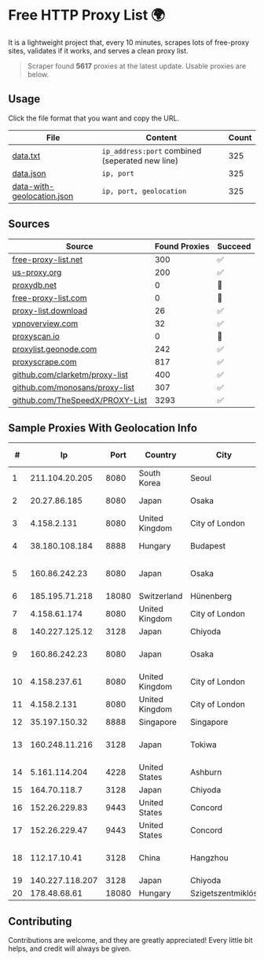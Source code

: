 
# Free HTTP Proxy List 🌍

It is a lightweight project that, every 10 minutes, scrapes lots of free-proxy sites, validates if it works, and serves a clean proxy list.


> Scraper found **5617** proxies at the latest update. Usable proxies are below.

## Usage

Click the file format that you want and copy the URL.


|File|Content|Count|
|----|-------|-----|
|[data.txt](https://raw.githubusercontent.com/themiralay/Proxy-List-World/master/data.txt)|`ip_address:port` combined (seperated new line)|325|
|[data.json](https://raw.githubusercontent.com/themiralay/Proxy-List-World/master/data.json)|`ip, port`|325|
|[data-with-geolocation.json](https://raw.githubusercontent.com/themiralay/Proxy-List-World/master/data-with-geolocation.json)|`ip, port, geolocation`|325|

## Sources

|Source|Found Proxies|Succeed|
|------|-------------|-------|
|[free-proxy-list.net](https://free-proxy-list.net)|300|✅|
|[us-proxy.org](https://www.us-proxy.org)|200|✅|
|[proxydb.net](http://proxydb.net)|0|🚫|
|[free-proxy-list.com](https://free-proxy-list.com/?page=&port=&type%5B%5D=http&type%5B%5D=https&up_time=0&search=Search)|0|🚫|
|[proxy-list.download](https://www.proxy-list.download/HTTP)|26|✅|
|[vpnoverview.com](https://vpnoverview.com/privacy/anonymous-browsing/free-proxy-servers)|32|✅|
|[proxyscan.io](https://www.proxyscan.io)|0|🚫|
|[proxylist.geonode.com](https://proxylist.geonode.com/api/proxy-list?limit=300&page=1&sort_by=lastChecked&sort_type=desc&protocols=http,https)|242|✅|
|[proxyscrape.com](https://api.proxyscrape.com/v2/?request=displayproxies&protocol=http&timeout=10000&country=all&ssl=all&anonymity=all)|817|✅|
|[github.com/clarketm/proxy-list](https://raw.githubusercontent.com/clarketm/proxy-list/master/proxy-list-raw.txt)|400|✅|
|[github.com/monosans/proxy-list](https://raw.githubusercontent.com/monosans/proxy-list/main/proxies/http.txt)|307|✅|
|[github.com/TheSpeedX/PROXY-List](https://raw.githubusercontent.com/TheSpeedX/PROXY-List/master/http.txt)|3293|✅|


## Sample Proxies With Geolocation Info

|#|Ip|Port|Country|City|Internet Service Provider|
|-|--|----|-------|----|-------------------------|
|1|211.104.20.205|8080|South Korea|Seoul|Korea Telecom|
|2|20.27.86.185|8080|Japan|Osaka|Microsoft Corporation|
|3|4.158.2.131|8080|United Kingdom|City of London|Microsoft Corporation|
|4|38.180.108.184|8888|Hungary|Budapest|M247 Europe SRL|
|5|160.86.242.23|8080|Japan|Osaka|Sony Network Communications Inc|
|6|185.195.71.218|18080|Switzerland|Hünenberg|Datasource AG|
|7|4.158.61.174|8080|United Kingdom|City of London|Microsoft Corporation|
|8|140.227.125.12|3128|Japan|Chiyoda|InfoSphere|
|9|160.86.242.23|8080|Japan|Osaka|Sony Network Communications Inc|
|10|4.158.237.61|8080|United Kingdom|City of London|Microsoft Corporation|
|11|4.158.2.131|8080|United Kingdom|City of London|Microsoft Corporation|
|12|35.197.150.32|8888|Singapore|Singapore|Google LLC|
|13|160.248.11.216|3128|Japan|Tokiwa|NTT PC Communications, Inc.|
|14|5.161.114.204|4228|United States|Ashburn|Hetzner Online GmbH|
|15|164.70.118.7|3128|Japan|Chiyoda|InfoSphere|
|16|152.26.229.83|9443|United States|Concord|MCNC|
|17|152.26.229.47|9443|United States|Concord|MCNC|
|18|112.17.10.41|3128|China|Hangzhou|China Mobile Communications Corporation|
|19|140.227.118.207|3128|Japan|Chiyoda|InfoSphere|
|20|178.48.68.61|18080|Hungary|Szigetszentmiklós|UPC|



## Contributing

Contributions are welcome, and they are greatly appreciated! Every
little bit helps, and credit will always be given.

